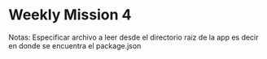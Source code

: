 # Weekly Mission 4
Notas:
Especificar archivo a leer desde el directorio raiz de la app es decir en donde se encuentra el package.json